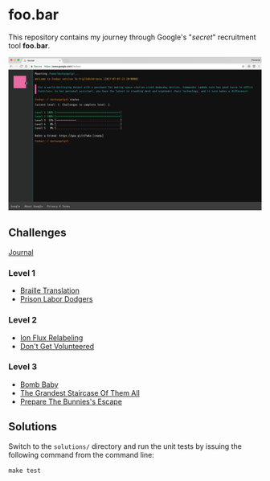 # foo.bar

This repository contains my journey through Google's "*secret*" recruitment tool **foo.bar**.

![](screenshot.png)

## Challenges

[Journal](challenges/journal.md)

### Level 1

- [Braille Translation](challenges/l1-braille-translation-2.md)
- [Prison Labor Dodgers](challenges/l1-prison-labor-dodgers.md)

### Level 2

- [Ion Flux Relabeling](challenges/l2-ion-flux-relabeling.md)
- [Don't Get Volunteered](challenges/l2-dont-get-volunteered.md)

### Level 3

- [Bomb Baby](challenges/l3-bomb-baby.md)
- [The Grandest Staircase Of Them All](challenges/l3-the-grandest-staircase-of-them-all.md)
- [Prepare The Bunnies's Escape](challenges/l3-prepare-the-bunnies-escape.md)

## Solutions

Switch to the `solutions/` directory and run the unit tests by issuing the following command from the command line:

    make test
